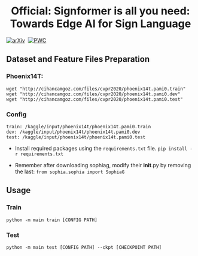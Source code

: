 <h1 align="center"> Official: Signformer is all you need: Towards Edge AI for Sign Language
</h1>

[![arXiv](https://img.shields.io/badge/arXiv%20paper-2410.06940-b31b1b.svg)](https://arxiv.org/abs/2411.12901v1)&nbsp;
[![PWC](https://img.shields.io/endpoint.svg?url=https://paperswithcode.com/badge/signformer-is-all-you-need-towards-edge-ai-1/gloss-free-sign-language-translation-on)](https://paperswithcode.com/sota/gloss-free-sign-language-translation-on?p=signformer-is-all-you-need-towards-edge-ai-1)



 
## Dataset and Feature Files Preparation
### Phoenix14T:
    wget "http://cihancamgoz.com/files/cvpr2020/phoenix14t.pami0.train"
    wget "http://cihancamgoz.com/files/cvpr2020/phoenix14t.pami0.dev"
    wget "http://cihancamgoz.com/files/cvpr2020/phoenix14t.pami0.test"

### Config
    train: /kaggle/input/phoenix14t/phoenix14t.pami0.train
    dev: /kaggle/input/phoenix14t/phoenix14t.pami0.dev
    test: /kaggle/input/phoenix14t/phoenix14t.pami0.test

* Install required packages using the `requirements.txt` file.
    `pip install -r requirements.txt`

* Remember after downloading sophiag, modify their __init__.py by removing the last:
`from sophia.sophia import SophiaG`

## Usage
### Train
  `python -m main train [CONFIG PATH]` 
### Test
  `python -m main test [CONFIG PATH] --ckpt [CHECKPOINT PATH]` 
